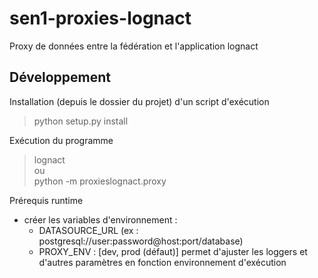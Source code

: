 # sen1-proxies-lognact
Proxy de données entre la fédération et l'application lognact

## Développement

Installation (depuis le dossier du projet) d'un script d'exécution
> python setup.py install

Exécution du programme
> lognact  
ou  
> python -m proxieslognact.proxy

Prérequis runtime
* créer les variables d'environnement : 
    * DATASOURCE_URL (ex : postgresql://user:password@host:port/database)
    * PROXY_ENV : [dev, prod (défaut)] permet d'ajuster les loggers et d'autres paramètres en fonction environnement d'exécution

